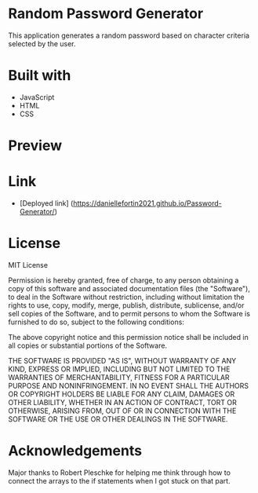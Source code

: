 # Random Password Generator
This application generates a random password based on character criteria selected by the user. 

# Built with

* JavaScript
* HTML
* CSS

# Preview

# Link 

* [Deployed link] (https://daniellefortin2021.github.io/Password-Generator/)

# License 

MIT License 

Permission is hereby granted, free of charge, to any person obtaining a copy of this software and associated documentation files (the "Software"), to deal in the Software without restriction, including without limitation the rights to use, copy, modify, merge, publish, distribute, sublicense, and/or sell copies of the Software, and to permit persons to whom the Software is furnished to do so, subject to the following conditions:

The above copyright notice and this permission notice shall be included in all copies or substantial portions of the Software.

THE SOFTWARE IS PROVIDED "AS IS", WITHOUT WARRANTY OF ANY KIND, EXPRESS OR IMPLIED, INCLUDING BUT NOT LIMITED TO THE WARRANTIES OF MERCHANTABILITY, FITNESS FOR A PARTICULAR PURPOSE AND NONINFRINGEMENT. IN NO EVENT SHALL THE AUTHORS OR COPYRIGHT HOLDERS BE LIABLE FOR ANY CLAIM, DAMAGES OR OTHER LIABILITY, WHETHER IN AN ACTION OF CONTRACT, TORT OR OTHERWISE, ARISING FROM, OUT OF OR IN CONNECTION WITH THE SOFTWARE OR THE USE OR OTHER DEALINGS IN THE SOFTWARE.

# Acknowledgements

Major thanks to Robert Pleschke for helping me think through how to connect the arrays to the if statements when I got stuck on that part. 